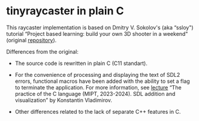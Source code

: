 # tinyraycaster in plain C

This raycaster implementation is based on Dmitry V. Sokolov's (aka “ssloy") tutorial “Project based learning: build your own 3D shooter in a weekend"  (original [repository](https://github.com/ssloy/tinyraycaster)).

Differences from the original:

* The source code is rewritten in plain C (C11 standart).

* For the convenience of processing and displaying the text of SDL2 errors, functional macros have been added with the ability to set a flag to terminate the application. For more information, see [lecture](https://rutube.ru/video/437ec1cc186ac3222b32dd4730a9ec61/?t=395&r=plwd) “The practice of the C language (MIPT, 2023-2024). SDL addition and visualization” by Konstantin Vladimirov.

* Other differences related to the lack of separate C\+\+ features in C.
